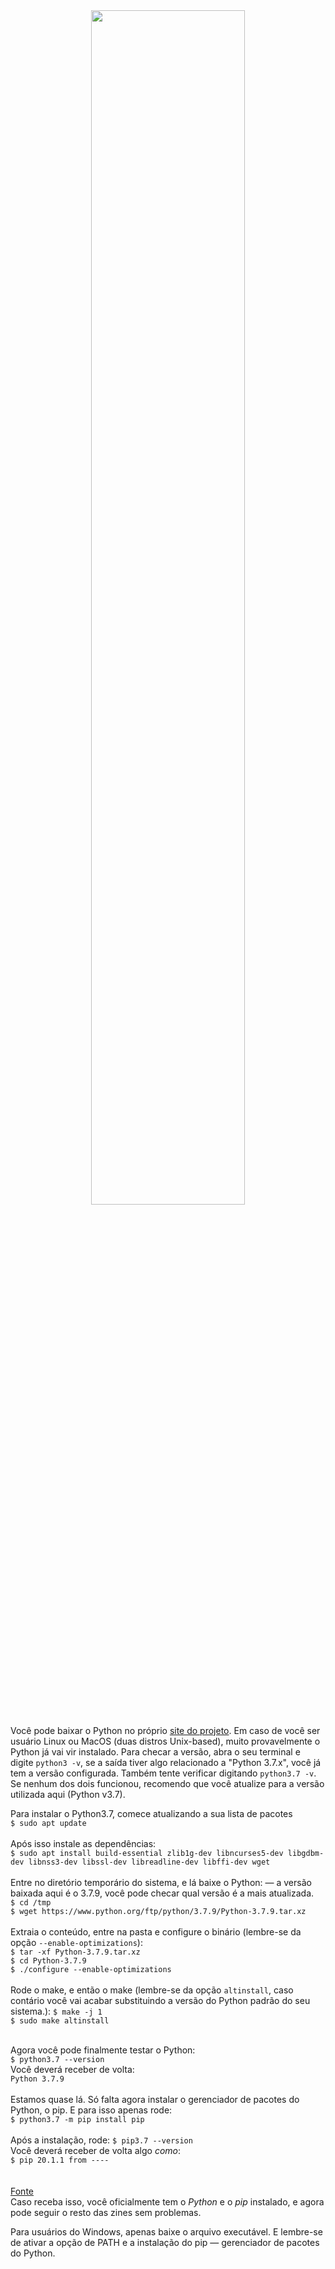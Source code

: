 <div style="text-align: center;"><img width="70%" src="https://i.imgur.com/VYGCgNc.png"></div>

Você pode baixar o Python no próprio [site do projeto](https://www.python.org/downloads/). Em caso de você ser usuário Linux ou MacOS (duas distros Unix-based), muito provavelmente o Python já vai vir instalado. 
Para checar a versão, abra o seu terminal e digite `python3 -v`, se a saída tiver algo relacionado a "Python 3.7.x", você já tem a versão configurada. Também tente verificar digitando `python3.7 -v`.
Se nenhum dos dois funcionou, recomendo que você atualize para a versão utilizada aqui (Python v3.7).

Para instalar o Python3.7, comece atualizando a sua lista de pacotes<br>
`$ sudo apt update`<br><br>
Após isso instale as dependências:<br>
`$ sudo apt install build-essential zlib1g-dev libncurses5-dev libgdbm-dev libnss3-dev libssl-dev libreadline-dev libffi-dev wget`<br><br>
Entre no diretório temporário do sistema, e lá baixe o Python: — a versão baixada aqui é o 3.7.9, você pode checar qual versão é a mais atualizada.<br>
`$ cd /tmp`<br>
`$ wget https://www.python.org/ftp/python/3.7.9/Python-3.7.9.tar.xz`<br><br>
Extraia o conteúdo, entre na pasta e configure o binário (lembre-se da opção `--enable-optimizations`):<br>
`$ tar -xf Python-3.7.9.tar.xz`<br>
`$ cd Python-3.7.9`<br>
`$ ./configure --enable-optimizations`<br><br>
Rode o make, e então o make (lembre-se da opção `altinstall`, caso contário você vai acabar substituindo a versão do Python padrão do seu sistema.):
`$ make -j 1`<br>
`$ sudo make altinstall`<br><br>

Agora você pode finalmente testar o Python:<br>
`$ python3.7 --version`<br>
Você deverá receber de volta:<br>
`Python 3.7.9`<br><br>
Estamos quase lá. Só falta agora instalar o gerenciador de pacotes do Python, o pip. E para isso apenas rode:<br>
`$ python3.7 -m pip install pip`<br><br>
Após a instalação, rode:
`$ pip3.7 --version`<br>
Você deverá receber de volta algo *como*:<br>
`$ pip 20.1.1 from ----`<br><br>
<br>
[Fonte](https://websiteforstudents.com/installing-the-latest-python-3-7-on-ubuntu-16-04-18-04/)<br>
Caso receba isso, você oficialmente tem o *Python* e o *pip* instalado, e agora pode seguir o resto das zines sem problemas.

Para usuários do Windows, apenas baixe o arquivo executável. E lembre-se de ativar a opção de PATH e a instalação do pip — gerenciador de pacotes do Python.


